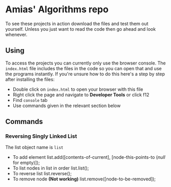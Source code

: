 # Amias' Algorithms repo

To see these projects in action download the files and test them out yourself.  Unless you just want to read the code then go ahead and look whenever.

## Using

To access the projects you can currently only use the browser console.  The `index.html` file includes the files in the code so you can open that and use the programs instantly.  If you're unsure how to do this here's a step by step after installing the files:

- Double click on `index.html` to open your browser with this file
- Right click the page and navigate to **Developer Tools** or click f12
- Find `console` tab
- Use commands given in the relevant section below

## Commands

### Reversing Singly Linked List

The list object name is `list`

- To add element
    list.add([contents-of-current], [node-this-points-to (*null* for empty)]);
- To list nodes in list in order
    list.list();
- To reverse list
    list.reverse();
- To remove node	**(Not working)**
    list.remove([node-to-be-removed]);
